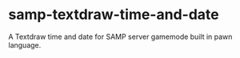 # samp-textdraw-time-and-date
A Textdraw time and date for SAMP server gamemode built in pawn language.
